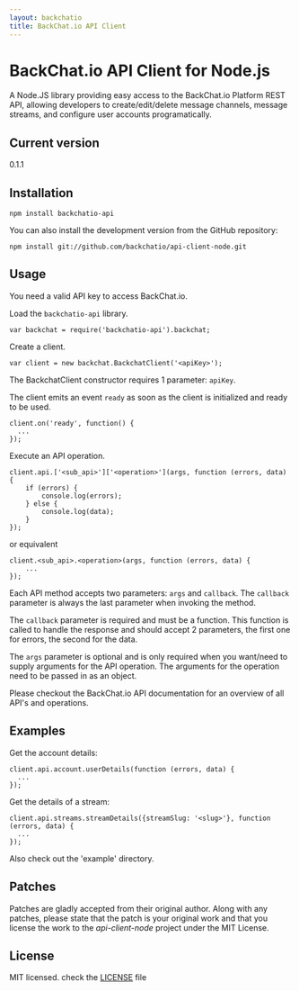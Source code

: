 ```yaml
---
layout: backchatio
title: BackChat.io API Client
---
```


# BackChat.io API Client for Node.js

A Node.JS library providing easy access to the BackChat.io Platform REST API, allowing developers to create/edit/delete message channels, message streams, and configure user accounts programatically.

## Current version

0.1.1

## Installation

    npm install backchatio-api

You can also install the development version from the GitHub repository:

    npm install git://github.com/backchatio/api-client-node.git

## Usage

You need a valid API key to access BackChat.io.

Load the `backchatio-api` library.

    var backchat = require('backchatio-api').backchat;

Create a client.

    var client = new backchat.BackchatClient('<apiKey>');

The BackchatClient constructor requires 1 parameter: `apiKey`.

The client emits an event `ready` as soon as the client is initialized and
ready to be used.

    client.on('ready', function() {
      ... 
    });

Execute an API operation.

    client.api.['<sub_api>']['<operation>'](args, function (errors, data) {
        if (errors) {
            console.log(errors);
        } else {
            console.log(data);
        }
    });

or equivalent

    client.<sub_api>.<operation>(args, function (errors, data) {
        ...
    });

Each API method accepts two parameters: `args` and `callback`. The `callback`
parameter is always the last parameter when invoking the method. 

The `callback` parameter is required and must be a function. This function is
called to handle the response and should accept 2 parameters, the first one for
errors, the second for the data.

The `args` parameter is optional and is only required when you want/need to
supply arguments for the API operation. The arguments for the operation need to
be passed in as an object.

Please checkout the BackChat.io API documentation for an overview of all API's and
operations.

## Examples

Get the account details:
    

    client.api.account.userDetails(function (errors, data) {
      ...
    });

Get the details of a stream:
    
    client.api.streams.streamDetails({streamSlug: '<slug>'}, function (errors, data) {
      ...
    });

Also check out the 'example' directory.

## Patches
Patches are gladly accepted from their original author. Along with any patches, please state that the patch is your original work and that you license the work to the *api-client-node* project under the MIT License.

## License
MIT licensed. check the [LICENSE](https://github.com/backchatio/api-client-node/blob/master/LICENSE) file